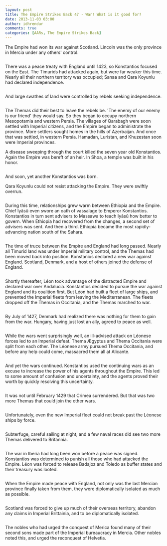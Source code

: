 ```yaml
---
layout: post
title: The Empire Strikes Back 47 - War! What is it good for?
date: 2013-11-03 03:00
author: idhrendur
comments: true
categories: [AARs, The Empire Strikes Back]
---
```

The Empire had won its war against Scotland. Lincoln was the only province in Mercia under any others' control.

<a href="http://s1327.photobucket.com/user/idhrendur/media/The%20Empire%20Strikes%20Back/47-1_zpsb286991b.png.html" target="_blank"><img class="aligncenter" alt="" src="http://i1327.photobucket.com/albums/u670/idhrendur/The%20Empire%20Strikes%20Back/47-1_zpsb286991b.png" border="0" /></a>

There was a peace treaty with England until 1423, so Konstantios focused on the East. The Timurids had attacked again, but were far weaker this time. Nearly all their northern territory was occupied; Sanaa and Qara Koyunlu had declared independence.

<a href="http://s1327.photobucket.com/user/idhrendur/media/The%20Empire%20Strikes%20Back/47-2_zps5f8635f1.png.html" target="_blank"><img class="aligncenter" alt="" src="http://i1327.photobucket.com/albums/u670/idhrendur/The%20Empire%20Strikes%20Back/47-2_zps5f8635f1.png" border="0" /></a>

And large swathes of land were controlled by rebels seeking independence.

<a href="http://s1327.photobucket.com/user/idhrendur/media/The%20Empire%20Strikes%20Back/47-3_zps2c7e5775.png.html" target="_blank"><img class="aligncenter" alt="" src="http://i1327.photobucket.com/albums/u670/idhrendur/The%20Empire%20Strikes%20Back/47-3_zps2c7e5775.png" border="0" /></a>

The Themas did their best to leave the rebels be. 'The enemy of our enemy is our friend' they would say. So they began to occupy northern Mesopotamia and western Persia. The villages of Qarabagh were soon settled with Imperial citizens, and the Empire began to administrate the province. More settlers sought homes in the hills of Azerbaijan. And once that was settled, in western Persia. Hamadan, Luristan, and Khuzestan soon were Imperial provinces.

A disease sweeping through the court killed the seven year old Konstantios. Again the Empire was bereft of an heir. In Shoa, a temple was built in his honor.

<a href="http://s1327.photobucket.com/user/idhrendur/media/The%20Empire%20Strikes%20Back/47-4_zps4630ecf0.png.html" target="_blank"><img class="aligncenter" alt="" src="http://i1327.photobucket.com/albums/u670/idhrendur/The%20Empire%20Strikes%20Back/47-4_zps4630ecf0.png" border="0" /></a>

And soon, yet another Konstantios was born.

Qara Koyunlu could not resist attacking the Empire. They were swiftly overrun.

<a href="http://s1327.photobucket.com/user/idhrendur/media/The%20Empire%20Strikes%20Back/47-5_zpsf04b9b04.png.html" target="_blank"><img class="aligncenter" alt="" src="http://i1327.photobucket.com/albums/u670/idhrendur/The%20Empire%20Strikes%20Back/47-5_zpsf04b9b04.png" border="0" /></a>

During this time, relationships grew warm between Ethiopia and the Empire. Chief Iyâsû even swore an oath of vassalage to Emperor Konstantios. Konstantios in turn sent advisers to Massawa to teach Iyâsû how better to govern. When Ethiopia had recovered from the changes, a second set of advisers was sent. And then a third. Ethiopia became the most rapidly-advancing nation south of the Sahara.

<a href="http://s1327.photobucket.com/user/idhrendur/media/The%20Empire%20Strikes%20Back/47-6_zpse02cbaff.png.html" target="_blank"><img class="aligncenter" alt="" src="http://i1327.photobucket.com/albums/u670/idhrendur/The%20Empire%20Strikes%20Back/47-6_zpse02cbaff.png" border="0" /></a>

The time of truce between the Empire and England had long passed. Nearly all Timurid land was under Imperial military control, and the Themas had been moved back into position. Konstanios declared a new war against England. Scotland, Denmark, and a host of others joined the defense of England.

<a href="http://s1327.photobucket.com/user/idhrendur/media/The%20Empire%20Strikes%20Back/47-7_zps19846d48.png.html" target="_blank"><img class="aligncenter" alt="" src="http://i1327.photobucket.com/albums/u670/idhrendur/The%20Empire%20Strikes%20Back/47-7_zps19846d48.png" border="0" /></a>

Shortly thereafter, Léon took advantage of the distracted Empire and declared war over Andalucía. Konstantios decided to pursue the war against England and its coalition first. But Léon had built a fleet of large ships, and prevented the Imperial fleets from leaving the Mediterranean. The fleets dropped off the Themas in Occitania, and the Themas marched to war.

<a href="http://s1327.photobucket.com/user/idhrendur/media/The%20Empire%20Strikes%20Back/47-8_zps1bcb876f.png.html" target="_blank"><img class="aligncenter" alt="" src="http://i1327.photobucket.com/albums/u670/idhrendur/The%20Empire%20Strikes%20Back/47-8_zps1bcb876f.png" border="0" /></a>

By July of 1427, Denmark had realized there was nothing for them to gain from the war. Hungary, having just lost an ally, agreed to peace as well.

<a href="http://s1327.photobucket.com/user/idhrendur/media/The%20Empire%20Strikes%20Back/47-9_zpsabb1ce3b.png.html" target="_blank"><img class="aligncenter" alt="" src="http://i1327.photobucket.com/albums/u670/idhrendur/The%20Empire%20Strikes%20Back/47-9_zpsabb1ce3b.png" border="0" /></a>

While the wars went surprisingly well, an ill-advised attack on Léonese forces led to an Imperial defeat. Thema Ægyptus and Thema Occitania were split from each other. The Léonese army pursued Thema Occitania, and before any help could come, massacred them all at Alicante.

<a href="http://s1327.photobucket.com/user/idhrendur/media/The%20Empire%20Strikes%20Back/47-10_zps1f396e69.png.html" target="_blank"><img class="aligncenter" alt="" src="http://i1327.photobucket.com/albums/u670/idhrendur/The%20Empire%20Strikes%20Back/47-10_zps1f396e69.png" border="0" /></a>

And yet the wars continued. Konstantios used the continuing wars as an excuse to increase the power of his agents throughout the Empire. This led to some amount of confusion and uncertainty, and the agents proved their worth by quickly resolving this uncertainty.

<a href="http://s1327.photobucket.com/user/idhrendur/media/The%20Empire%20Strikes%20Back/47-11_zps25934f72.png.html" target="_blank"><img class="aligncenter" alt="" src="http://i1327.photobucket.com/albums/u670/idhrendur/The%20Empire%20Strikes%20Back/47-11_zps25934f72.png" border="0" /></a>

It was not until February 1429 that Crimea surrendered. But that was two more Themas that could join the other wars.

<a href="http://s1327.photobucket.com/user/idhrendur/media/The%20Empire%20Strikes%20Back/47-12_zps9ba05463.png.html" target="_blank"><img class="aligncenter" alt="" src="http://i1327.photobucket.com/albums/u670/idhrendur/The%20Empire%20Strikes%20Back/47-12_zps9ba05463.png" border="0" /></a>

Unfortunately, even the new Imperial fleet could not break past the Léonese ships by force.

<a href="http://s1327.photobucket.com/user/idhrendur/media/The%20Empire%20Strikes%20Back/47-13_zpsc4d1030e.png.html" target="_blank"><img class="aligncenter" alt="" src="http://i1327.photobucket.com/albums/u670/idhrendur/The%20Empire%20Strikes%20Back/47-13_zpsc4d1030e.png" border="0" /></a>

Subterfuge, careful sailing at night, and a few naval races did see two more Themas delivered to Britannia.

<a href="http://s1327.photobucket.com/user/idhrendur/media/The%20Empire%20Strikes%20Back/47-14_zps83f81389.png.html" target="_blank"><img class="aligncenter" alt="" src="http://i1327.photobucket.com/albums/u670/idhrendur/The%20Empire%20Strikes%20Back/47-14_zps83f81389.png" border="0" /></a>

The war in Iberia had long been won before a peace was signed. Konstantios was determined to punish all those who had attacked the Empire. Léon was forced to release Badajoz and Toledo as buffer states and their treasury was looted.

<a href="http://s1327.photobucket.com/user/idhrendur/media/The%20Empire%20Strikes%20Back/47-15_zpscc3dd650.png.html" target="_blank"><img class="aligncenter" alt="" src="http://i1327.photobucket.com/albums/u670/idhrendur/The%20Empire%20Strikes%20Back/47-15_zpscc3dd650.png" border="0" /></a>

When the Empire made peace with England, not only was the last Mercian province finally taken from them, they were diplomatically isolated as much as possible.

<a href="http://s1327.photobucket.com/user/idhrendur/media/The%20Empire%20Strikes%20Back/47-16_zpsea9c9990.png.html" target="_blank"><img class="aligncenter" alt="" src="http://i1327.photobucket.com/albums/u670/idhrendur/The%20Empire%20Strikes%20Back/47-16_zpsea9c9990.png" border="0" /></a>

Scotland was forced to give up much of their overseas territory, abandon any claims in Imperial Brittainia, and to be diplomatically isolated.

<a href="http://s1327.photobucket.com/user/idhrendur/media/The%20Empire%20Strikes%20Back/47-17_zps93ce48ac.png.html" target="_blank"><img class="aligncenter" alt="" src="http://i1327.photobucket.com/albums/u670/idhrendur/The%20Empire%20Strikes%20Back/47-17_zps93ce48ac.png" border="0" /></a>

The nobles who had urged the conquest of Merica found many of their second sons made part of the Imperial bureaucracy in Mercia. Other nobles noted this, and urged the reconquest of Helvetia.

<a href="http://s1327.photobucket.com/user/idhrendur/media/The%20Empire%20Strikes%20Back/47-18_zps265df899.png.html" target="_blank"><img class="aligncenter" alt="" src="http://i1327.photobucket.com/albums/u670/idhrendur/The%20Empire%20Strikes%20Back/47-18_zps265df899.png" border="0" /></a>
